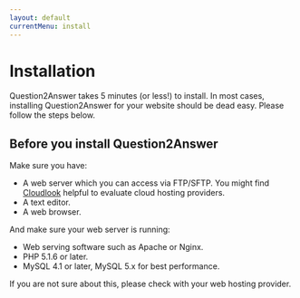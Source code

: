 ```yaml
---
layout: default
currentMenu: install
---
```


# Installation

Question2Answer takes 5 minutes (or less!) to install. In most cases, installing Question2Answer for your website should be dead easy. Please follow the steps below.

## Before you install Question2Answer

Make sure you have:

- A web server which you can access via FTP/SFTP. You might find [Cloudlook](http://www.cloudlook.com/) helpful to evaluate cloud hosting providers.
- A text editor.
- A web browser.

And make sure your web server is running:

- Web serving software such as Apache or Nginx.
- PHP 5.1.6 or later.
- MySQL 4.1 or later, MySQL 5.x for best performance.

If you are not sure about this, please check with your web hosting provider.
